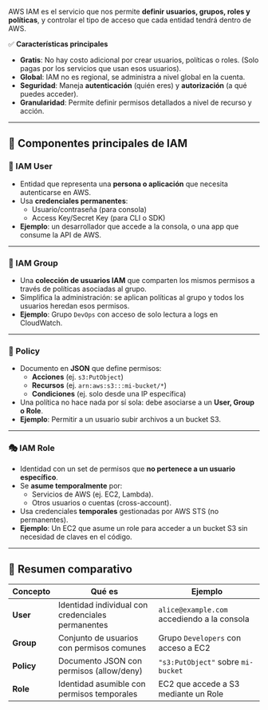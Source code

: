 AWS IAM es el servicio que nos permite **definir usuarios, grupos, roles y políticas**, y controlar el tipo de acceso que cada entidad tendrá dentro de AWS.

✅ **Características principales**  
- **Gratis**: No hay costo adicional por crear usuarios, políticas o roles. (Solo pagas por los servicios que usan esos usuarios).  
- **Global**: IAM no es regional, se administra a nivel global en la cuenta.  
- **Seguridad**: Maneja **autenticación** (quién eres) y **autorización** (a qué puedes acceder).  
- **Granularidad**: Permite definir permisos detallados a nivel de recurso y acción.  

---

## 🧩 Componentes principales de IAM

### 👤 IAM User
- Entidad que representa una **persona o aplicación** que necesita autenticarse en AWS.  
- Usa **credenciales permanentes**:  
  - Usuario/contraseña (para consola)  
  - Access Key/Secret Key (para CLI o SDK)  
- **Ejemplo**: un desarrollador que accede a la consola, o una app que consume la API de AWS.  

---

### 👥 IAM Group
- Una **colección de usuarios IAM** que comparten los mismos permisos a través de políticas asociadas al grupo.  
- Simplifica la administración: se aplican políticas al grupo y todos los usuarios heredan esos permisos.  
- **Ejemplo**: Grupo `DevOps` con acceso de solo lectura a logs en CloudWatch.  

---

### 📜 Policy
- Documento en **JSON** que define permisos:  
  - **Acciones** (ej. `s3:PutObject`)  
  - **Recursos** (ej. `arn:aws:s3:::mi-bucket/*`)  
  - **Condiciones** (ej. solo desde una IP específica)  
- Una política no hace nada por sí sola: debe asociarse a un **User, Group o Role**.  
- **Ejemplo**: Permitir a un usuario subir archivos a un bucket S3.  

---

### 🎭 IAM Role
- Identidad con un set de permisos que **no pertenece a un usuario específico**.  
- Se **asume temporalmente** por:  
  - Servicios de AWS (ej. EC2, Lambda).  
  - Otros usuarios o cuentas (cross-account).  
- Usa credenciales **temporales** gestionadas por AWS STS (no permanentes).  
- **Ejemplo**: Un EC2 que asume un role para acceder a un bucket S3 sin necesidad de claves en el código.  

---

## 📝 Resumen comparativo

| Concepto   | Qué es                                            | Ejemplo                                     |
| ---------- | ------------------------------------------------- | ------------------------------------------- |
| **User**   | Identidad individual con credenciales permanentes | `alice@example.com` accediendo a la consola |
| **Group**  | Conjunto de usuarios con permisos comunes         | Grupo `Developers` con acceso a EC2         |
| **Policy** | Documento JSON con permisos (allow/deny)          | `"s3:PutObject"` sobre `mi-bucket`          |
| **Role**   | Identidad asumible con permisos temporales        | EC2 que accede a S3 mediante un Role        |